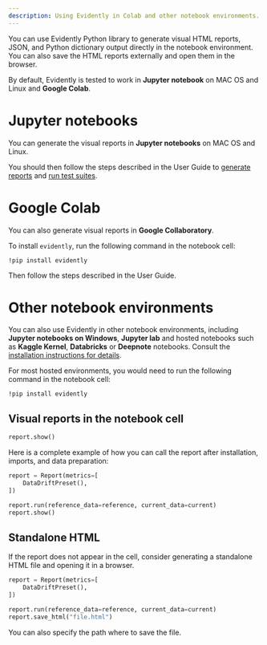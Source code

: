 ```yaml
---
description: Using Evidently in Colab and other notebook environments.
---
```


You can use Evidently Python library to generate visual HTML reports, JSON, and Python dictionary output directly in the notebook environment. You can also save the HTML reports externally and open them in the browser.

By default, Evidently is tested to work in **Jupyter notebook** on MAC OS and Linux and **Google Colab**.

# Jupyter notebooks 

You can generate the visual reports in **Jupyter notebooks** on MAC OS and Linux. 

You should then follow the steps described in the User Guide to [generate reports](../tests-and-reports/get-reports.md) and [run test suites](../tests-and-reports/run-tests.md).

# Google Colab 

You can also generate visual reports in **Google Collaboratory**.

To install `evidently`, run the following command in the notebook cell:

```
!pip install evidently
```

Then follow the steps described in the User Guide.

# Other notebook environments 

You can also use Evidently in other notebook environments, including **Jupyter notebooks on Windows**, **Jupyter lab** and hosted notebooks such as **Kaggle Kernel**, **Databricks** or **Deepnote** notebooks. Consult the [installation instructions for details](../installation/install-evidently.md).

For most hosted environments, you would need to run the following command in the notebook cell:

```
!pip install evidently
```

## Visual reports in the notebook cell

```python
report.show()
```

Here is a complete example of how you can call the report after installation, imports, and data preparation:

```python
report = Report(metrics=[
    DataDriftPreset(), 
])

report.run(reference_data=reference, current_data=current)
report.show()
```

## Standalone HTML

If the report does not appear in the cell, consider generating a standalone HTML file and opening it in a browser. 

```python
report = Report(metrics=[
    DataDriftPreset(), 
])

report.run(reference_data=reference, current_data=current)
report.save_html("file.html")
```

You can also specify the path where to save the file.
